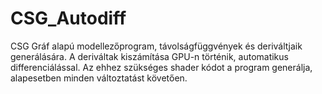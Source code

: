 # CSG_Autodiff
CSG Gráf alapú modellezőprogram, távolságfüggvények és deriváltjaik generálására. 
A deriváltak kiszámítása GPU-n történik, automatikus differenciálással. Az ehhez szükséges shader kódot a program generálja, alapesetben minden változtatást követően.
